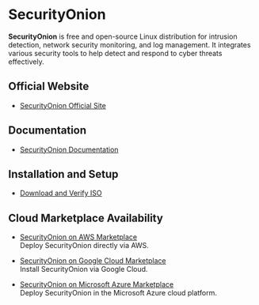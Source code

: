 # SecurityOnion

**SecurityOnion** is free and open-source Linux distribution for intrusion detection, network security monitoring, and log management. It integrates various security tools to help detect and respond to cyber threats effectively.

## Official Website

- [SecurityOnion Official Site](https://securityonionsolutions.com/)

## Documentation

- [SecurityOnion Documentation](https://docs.securityonion.net/en/2.4/)

## Installation and Setup

- [Download and Verify ISO](https://github.com/Security-Onion-Solutions/securityonion/blob/2.4/main/DOWNLOAD_AND_VERIFY_ISO.md)

## Cloud Marketplace Availability

- [SecurityOnion on AWS Marketplace](https://aws.amazon.com/marketplace/pp/prodview-4gpqv3qlxq4ww)  
  Deploy SecurityOnion directly via AWS.

- [SecurityOnion on Google Cloud Marketplace](https://console.cloud.google.com/marketplace/product/securityonion-public/security-onion-2)  
  Install SecurityOnion via Google Cloud.

- [SecurityOnion on Microsoft Azure Marketplace](https://azuremarketplace.microsoft.com/en-us/marketplace/apps/securityonionsolutions.securityonion?tab=Overview)  
  Deploy SecurityOnion in the Microsoft Azure cloud platform.

